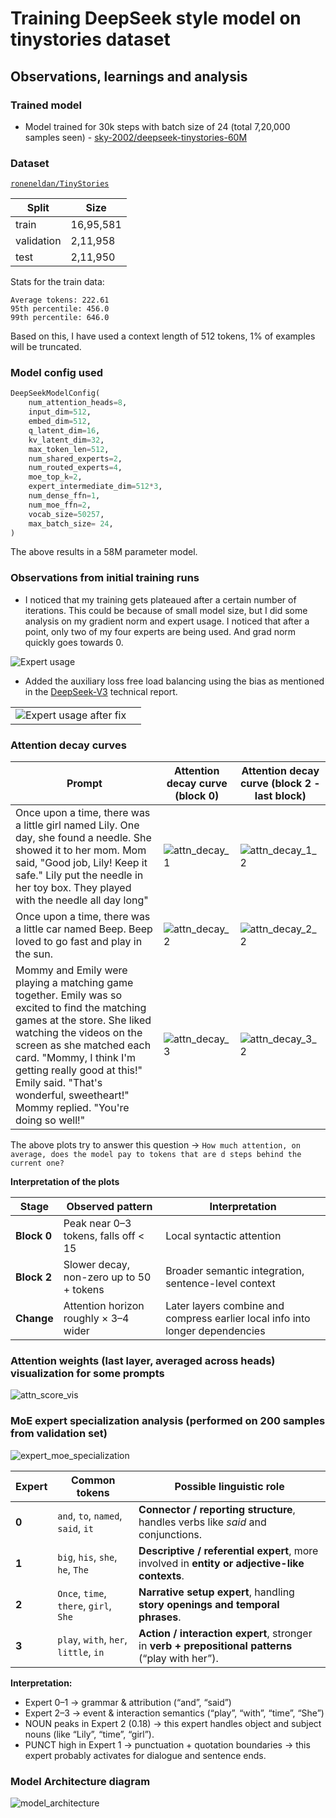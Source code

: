 # Training DeepSeek style model on tinystories dataset

## Observations, learnings and analysis

### Trained model
- Model trained for 30k steps with batch size of 24 (total 7,20,000 samples seen) - [sky-2002/deepseek-tinystories-60M](https://huggingface.co/sky-2002/deepseek-tinystories-60M)

### Dataset

[`roneneldan/TinyStories`](https://huggingface.co/datasets/roneneldan/TinyStories)

| Split     |  Size     |
|-----------|-----------|
| train     | 16,95,581 |
| validation| 2,11,958  |
| test      | 2,11,950  |


Stats for the train data:

```
Average tokens: 222.61
95th percentile: 456.0
99th percentile: 646.0
```

Based on this, I have used a context length of 512 tokens, 1% of examples will be truncated.


### Model config used

```python
DeepSeekModelConfig(
    num_attention_heads=8,
    input_dim=512,
    embed_dim=512,
    q_latent_dim=16,
    kv_latent_dim=32,
    max_token_len=512,
    num_shared_experts=2,
    num_routed_experts=4,
    moe_top_k=2,
    expert_intermediate_dim=512*3,
    num_dense_ffn=1,
    num_moe_ffn=2,
    vocab_size=50257,
    max_batch_size= 24,
)
```

The above results in a 58M parameter model.

### Observations from initial training runs

- I noticed that my training gets plateaued after a certain number of iterations. This could be because of small model size, but I did some analysis on my gradient norm and expert usage. I noticed that after a point, only two of my four experts are being used. And grad norm quickly goes towards 0.

![Expert usage](<images/expert_usage_before_1.png>)


- Added the auxiliary loss free load balancing using the bias as mentioned in the [DeepSeek-V3](https://arxiv.org/html/2412.19437v1) technical report. 

| | |
|---|---|
| ![Expert usage after fix](<images/expert_usage_after_1.png>) | |



### Attention decay curves

| Prompt | Attention decay curve (block 0) | Attention decay curve (block 2 - last block) |
|--------|-----------------------|----------------|
| Once upon a time, there was a little girl named Lily. One day, she found a needle. She showed it to her mom. Mom said, \"Good job, Lily! Keep it safe.\" Lily put the needle in her toy box. They played with the needle all day long" | ![attn_decay_1](images/attn_decay_1.png) | ![attn_decay_1_2](images/attn_decay_1_2.png) |
| Once upon a time, there was a little car named Beep. Beep loved to go fast and play in the sun. | ![attn_decay_2](images/attn_decay_2.png) | ![attn_decay_2_2](images/attn_decay_2_2.png) |
| Mommy and Emily were playing a matching game together. Emily was so excited to find the matching games at the store. She liked watching the videos on the screen as she matched each card. "Mommy, I think I'm getting really good at this!" Emily said. "That's wonderful, sweetheart!" Mommy replied. "You're doing so well!" | ![attn_decay_3](images/attn_decay_3.png) | ![attn_decay_3_2](images/attn_decay_3_2.png) |

The above plots try to answer this question -> `How much attention, on average, does the model pay to tokens that are d steps behind the current one?`

**Interpretation of the plots**

| Stage       | Observed pattern                         | Interpretation                                                                |
| ----------- | ---------------------------------------- | ----------------------------------------------------------------------------- |
| **Block 0** | Peak near 0–3 tokens, falls off < 15     | Local syntactic attention                                                     |
| **Block 2** | Slower decay, non-zero up to 50 + tokens | Broader semantic integration, sentence-level context                          |
| **Change**  | Attention horizon roughly × 3–4 wider    | Later layers combine and compress earlier local info into longer dependencies |


### Attention weights (last layer, averaged across heads) visualization for some prompts
![attn_score_vis](images/attn_score_vis.png)


### MoE expert specialization analysis (performed on 200 samples from validation set)

![expert_moe_specialization](images/expert_moe_specialization.png)

| Expert | Common tokens                          | Possible linguistic role                                                                          |
| ------ | -------------------------------------- | ------------------------------------------------------------------------------------------------- |
| **0**  | `and`, `to`, `named`, `said`, `it`     | **Connector / reporting structure**, handles verbs like *said* and conjunctions.                  |
| **1**  | `big`, `his`, `she`, `he`, `The`       | **Descriptive / referential expert**, more involved in **entity or adjective-like contexts**.     |
| **2**  | `Once`, `time`, `there`, `girl`, `She` | **Narrative setup expert**, handling **story openings and temporal phrases**.                     |
| **3**  | `play`, `with`, `her`, `little`, `in`  | **Action / interaction expert**, stronger in **verb + prepositional patterns** (“play with her”). |

**Interpretation:**
- Expert 0–1 → grammar & attribution (“and”, “said”)
- Expert 2–3 → event & interaction semantics (“play”, “with”, “time”, “She”)
- NOUN peaks in Expert 2 (0.18) → this expert handles object and subject nouns (like “Lily”, “time”, “girl”).
- PUNCT high in Expert 1 → punctuation + quotation boundaries → this expert probably activates for dialogue and sentence ends.

### Model Architecture diagram
![model_architecture](images/deepseek_arch.png)